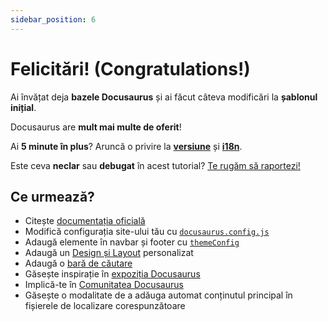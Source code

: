 ```yaml
---
sidebar_position: 6
---
```


# Felicitări! (Congratulations!)

Ai învățat deja **bazele Docusaurus** și ai făcut câteva modificări la **șablonul inițial**.

Docusaurus are **mult mai multe de oferit**!

Ai **5 minute în plus**? Aruncă o privire la **[versiune](../tutorial-extras/manage-docs-versions.md)** și **[i18n](../tutorial-extras/translate-your-site.md)**.

Este ceva **neclar** sau **debugat** în acest tutorial? [Te rugăm să raportezi!](https://github.com/facebook/docusaurus/discussions/4610)

## Ce urmează?

- Citește [documentația oficială](https://docusaurus.io/)
- Modifică configurația site-ului tău cu [`docusaurus.config.js`](https://docusaurus.io/docs/api/docusaurus-config)
- Adaugă elemente în navbar și footer cu [`themeConfig`](https://docusaurus.io/docs/api/themes/configuration)
- Adaugă un [Design și Layout](https://docusaurus.io/docs/styling-layout) personalizat
- Adaugă o [bară de căutare](https://docusaurus.io/docs/search)
- Găsește inspirație în [expoziția Docusaurus](https://docusaurus.io/showcase)
- Implică-te în [Comunitatea Docusaurus](https://docusaurus.io/community/support)
- Găsește o modalitate de a adăuga automat conținutul principal în fișierele de localizare corespunzătoare